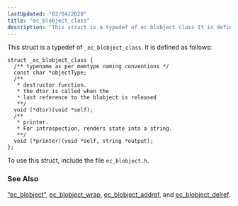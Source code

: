 ```yaml
---
lastUpdated: "02/04/2020"
title: "ec_blobject_class"
description: "This struct is a typedef of ec blobject class It is defined as follows To use this struct include the file ec blobject h Section 68 17 ec blobject ec blobject wrap ec blobject addref and ec blobject delref..."
---
```


This struct is a typedef of `_ec_blobject_class`. It is defined as follows:

```
struct _ec_blobject_class {
  /** typename as per memtype naming conventions */
  const char *objectType;
  /**
   * destructor function.
   * the dtor is called when the
   * last reference to the blobject is released
   **/
  void (*dtor)(void *self);
  /**
   * printer.
   * For introspection, renders state into a string.
   **/
  void (*printer)(void *self, string *output);
};
```

To use this struct, include the file `ec_blobject.h`.

### <a name="idp46478416"></a> See Also

[“ec_blobject”](/momentum/3/3-api/structs-ec-blobject), [ec_blobject_wrap](/momentum/3/3-api/apis-ec-blobject-wrap), [ec_blobject_addref](/momentum/3/3-api/apis-ec-blobject-addref), and [ec_blobject_delref](/momentum/3/3-api/apis-ec-blobject-delref).